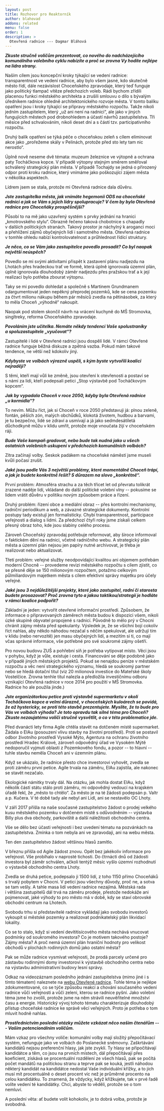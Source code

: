 ```yaml
---
layout: post
title: Rozhovor pro Reaktorník
author: blahovad
addons: related
menu: false
order: 1
description: >
  Otevřená radnice --- Dagmar Bláhová
---
```


***Zkuste stručně voličům prezentovat, co nového do nadcházejícího komunálního
volebního cyklu nabízíte a&nbsp;proč se zrovna Vy hodíte nejlépe na lídra strany.***

Naším cílem jsou koncepční kroky týkající se vedení radnice: transparentnost ve vedení radnice,
aby bylo všem jasné, kdo skutečně město řídí, dále nezávislost Choceňského zpravodaje, který teď
funguje jako politický tlampač vítěze předchozích voleb. Rádi bychom zřídili placenou funkci
městského architekta a&nbsp;zrušili smlouvu o&nbsp;dílo s&nbsp;bývalým úředníkem radnice ohledně
architektonického rozvoje města. V&nbsp;tomto balíku opatření jsou i&nbsp;kroky týkající se přípravy
městského rozpočtu. Takže nikoli jedním zastupitelem, který „už ani není na radnici“, ale jako
v&nbsp;jiných fungujících městech pod drobnohledem a&nbsp;účastí návrhů zastupitelstva. Tři měsíce před
schvalováním, nikoli deset dní a&nbsp;s&nbsp;částí tzv.&nbsp;participativního rozpočtu.

Druhý balík opatření se týká péče o&nbsp;choceňskou zeleň s&nbsp;cílem eliminovat akce jako „prořežeme
skály v Pelinách, protože před sto lety tam nic nerostlo“.

Úplně nově neseme dvě témata: muzeum železnice ve výtopně a&nbsp;ochrana paty Tocháčkova kopce.
V&nbsp;případě výtopny stejným směrem směřoval schválený strategický plán města. V&nbsp;případě Tochajdy
se jedná o&nbsp;přirozený odpor proti kroku radnice, který vnímáme jako poškozující zájem města
v&nbsp;několika aspektech.

Lídrem jsem se stala, protože mi Otevřená radnice dala důvěru.

***Jste zastupitelka města, jak vnímáte hegemonii ODS na choceňské radnici
a&nbsp;jak se Vám s&nbsp;jejich lídry spolupracuje? V&nbsp;čem by byla Otevřená radnice pro
Choceňáky prospěšnější?***

Působí to na mě jako uzavřený systém s&nbsp;prvky jednání na hranici „kmotrovského stylu“. Obrazně
řečeno taková chobotnice s&nbsp;chapadly v&nbsp;dalších politických stranách. Takový prostor je náchylný
k&nbsp;aroganci moci a&nbsp;přehlížení zájmů obyčejných lidí i&nbsp;samotného města. Otevřená radnice
v&nbsp;tomhle  ohledu nabízí kontrolovatelnost a&nbsp;průhlednost řídící struktury.

***Je něco, co se Vám jako zastupitelce povedlo prosadit?
Co byl naopak největší neúspěch?***

Povedlo se mi svými aktivitami přispět k&nbsp;zastavení plánu nadjezdu na Lhotách přes hradeckou trať
ve formě, která úplně ignorovala územní plán, úplně ignorovala dlouhodobý záměr nadjezdu přes
pražskou trať a&nbsp;k&nbsp;její realizaci bylo potřeba zbourat výtopnu.

Taky se mi povedlo dohledat a&nbsp;společně s&nbsp;Martinem Grundmanem odargumentovat jeden nepěkný
přeprodej pozemků, kde se cena pozemku za čtvrt milionu nákupu během pár měsíců zvedla na
pětinásobek, za který to měla Choceň „výhodně“ nakoupit.

Naopak pod stolem skončil návrh na vrácení kuchyně do MŠ Stromovka, singltreky, reforma
Choceňského zpravodaje.

***Povoláním jste učitelka. Nemáte někdy tendenci Vaše spolustraníky a&nbsp;spoluzastupitele
„vyučovat“?***

Zastupitelé i&nbsp;lidé v&nbsp;Otevřené radnici jsou dospělí lidé. V&nbsp;rámci Otevřené radnice funguje běžná
diskuze a&nbsp;zpětná vazba. Pokud mám takové tendence, ne větší než kdokoliv jiný.

***Kdybyste ve volbách výrazně uspěli, s&nbsp;kým byste vytvořili koalici nejraději?***

S&nbsp;těmi, kteří mají vůli ke změně, jsou otevření k&nbsp;otevřenosti a&nbsp;postaví se s&nbsp;námi za lidi, kteří podepsali petici „Stop výstavbě pod Tocháčkovým kopcem“.

***Jak by vypadala Choceň v&nbsp;roce 2050, kdyby byla Otevřená radnice „u&nbsp;kormidla“?***

To nevím. Můžu říct, jak si Choceň v&nbsp;roce 2050 představuji já: plnou zeleně, fontán, pěších zón,
malých obchůdků, klokotá životem, hudbou a&nbsp;barvami, je tu bezpečno, lidé se zdraví a&nbsp;usmívají a&nbsp;já
jako sedmdesátiletá důchodkyně můžu v&nbsp;klidu umřít, protože moje vnoučata žijí v&nbsp;choceňském ráji.

***Bude Vaše kampaň gradovat, nebo bude tak nudná jako u&nbsp;všech ostatních volebních uskupení
v&nbsp;předchozích komunálních volbách?***

Zítra začínají volby. Seskok padákem na choceňské náměstí jsme museli kvůli počasí zrušit.

***Jaké jsou podle Vás 3&nbsp;největší problémy, které momentálně Choceň trápí, a&nbsp;jak je budete
konkrétně řešit? S&nbsp;důrazem na slovo „konkrétně“.***

První problém: Atmosféra strachu a&nbsp;za těch třicet let od převratu tolikrát zrazené naděje lidí,
vkládané do další politické volební vlny&nbsp;-- pokusíme se lidem vrátit důvěru v politiku novým
způsobem práce a&nbsp;řízení.

Druhý problém: řízení obce a&nbsp;mediální obraz&nbsp;-- přes kontrolní mechanismy, radniční periodikum
a&nbsp;web, a&nbsp;závazné strategické dokumenty. Kontrolní postupy tady existují jen formalisticky. Chybí
transparentnost, participace veřejnosti a&nbsp;dialog s&nbsp;lidmi. Za předchozí čtyři roky jsme získali celkem
přesný obraz toho, kde jsou slabiny celého procesu.

Zároveň Choceňský zpravodaj potřebuje reformovat, aby široce informoval o&nbsp;faktickém dění na
radnici, včetně radničního webu. A strategický plán města a&nbsp;územní plán nejsou jen papíry nutné
archivovat, je třeba je realizovat nebo aktualizovat.

Třetí problém: veřejné služby neodpovídající kvalitou ani objemem potřebám moderní Chocně&nbsp;-- provedeme revizi městského rozpočtu s&nbsp;cílem zjistit, co se přesně děje se 150&nbsp;milionovým
rozpočtem, potažmo celkovým půlmiliardovým majetkem města s&nbsp;cílem efektivní správy majetku
pro účely veřejné.

***Jaké jsou 3 nejdůležitější projekty, které jako zastupitel, radní či starosta budete prosazovat? Proč
zrovna tyto a&nbsp;jakou taktikou/strategií je hodláte v rámci koalice podpořit?***

Základní je jeden: vytvořit otevřené informační prostředí. Způsobem, že informace
o&nbsp;připravovaných záměrech města budou k dispozici všem, nikoli úzké skupině obyvatel propojené
s&nbsp;radnicí. Původně to mělo prý v&nbsp;Chocni chránit zájmy města před spekulanty. Výsledek je, že se
všichni bojí cokoliv říct nahlas, aby někdo náhodou nezačal s&nbsp;něčím spekulovat, ale udržují tím
v&nbsp;klidu (nebo nervozitě) jen masu obyčejných lidí, a&nbsp;mezitím si ti, co mají včas správné informace,
vše potřebné pro své soukromé zájmy ošetří.

Pro novou budovu ZUŠ a&nbsp;pohřební síň je potřeba vytipovat místo. Věci jsou v pohybu, když je vůle,
existuje i&nbsp;cesta. Financování se děje podobně jako v&nbsp;případě jiných městských projektů. Pokud se
nenajdou peníze v&nbsp;městském rozpočtu a&nbsp;věc není strategického významu, hledá se soukromý partner nebo se hledá dotační titul (viz 20 milionová investice do Mateřské školy Vostelčice. Zrovna tenhle
titul nalezla a&nbsp;předložila investičnímu odboru vznikající Otevřená radnice v roce 2014 pro použití v&nbsp;MŠ&nbsp;Stromovka. Radnice ho ale použila jinde.)

***Jste organizátorkou petice proti výstavbě supermarketu v&nbsp;okolí Tocháčkova kopce a&nbsp;velmi
důrazně, v&nbsp;choceňských kuloárech se povídá, že až hystericky, se proti této stavbě prezentujete.
Myslíte, že to bude pro Vás ve volbách výhoda? Je toto opravdu tak silné téma pro Choceň? Zkuste
nezaujatému voliči stručně vysvětlit, o&nbsp;co v této problematice jde.***

Před dvanácti lety firma Agile chtěla stavět na dotčeném místě supermarket. Žádala o&nbsp;EIAu
(posouzení vlivu stavby na životní prostředí). Proti se postavil odbor životního prostředí Vysoké
Mýto, Agentura na ochranu životního prostředí Hradec Králové, zároveň odpovědný úřad ve
Vysokém Mýtě nedoporučil vyjmutí oblasti z&nbsp;Pozemkového fondu, a pozor&nbsp;-- to hlavní&nbsp;-- tuhle stavbu
neměla Choceň ani v&nbsp;územním plánu.

Když se ukázalo, že radnice přesto chce investorovi vyhovět, zvedla se proti záměru první petice.
Agile trvala na záměru, EIAu zajistila, ale nakonec se stavět nezačalo.

Ekologické námitky trvaly dál. Na otázku, jak mohla dostat EIAu, když několik částí státu stálo
proti záměru, mi odpovědný vedoucí na krajském úřadě řekl, že „město to chtělo“. Za město je na té
žádosti podepsán p.&nbsp;Valtr a p.&nbsp;Kučera. V&nbsp;té době tady ale nebyl ani Lidl, ani se nestavělo OC Lhoty.

V září 2017 přišla na naše současné zastupitelstvo žádost o&nbsp;prodej velkého kusu městského
pozemku v&nbsp;dotčeném místě s&nbsp;odůvodněním&nbsp;-- výstavba Billy plus dva obchody, parkoviště a&nbsp;další
náležitosti obchodního centra.

Vše se dělo bez účasti veřejnosti i&nbsp;bez uvedení tématu na pozvánkách na zastupitelstva. Zmínka
o&nbsp;tom nebyla ani ve zpravodaji, ani na webu města.

Ten den zastupitelstvo žádost většinou hlasů zamítlo.

V&nbsp;březnu přišla od Agile žádost znovu. Opět bez jakékoliv informace pro veřejnost. Vše probíhalo
v&nbsp;naprosté tichosti. Do čtrnácti dnů od žádosti investora byl záměr schválen, ačkoli tentýž měsíc vyšlo
územní rozhodnutí o&nbsp;výstavbě obchodního centra Lhoty.

Zvedla se druhá petice, podepsalo ji 1500 lidí, z toho 1150 přímo Choceňáků s&nbsp;trvalý pobytem
v&nbsp;Chocni. V&nbsp;petici jsou všechny důvody, proč ne, a&nbsp;sotva se tam vešly. A&nbsp;tahle masa lidí vedení
radnice nezajímá. Městská rada i&nbsp;většina zastupitelů dál trvá na záměru prodeje, přestože nedokáže
ani pojmenovat, jaké výhody to pro město má v&nbsp;době, kdy se staví obrovské obchodní centrum na
Lhotech.

Svobodu trhu si představitelé radnice vykládají jako svobodu investorů vykoupit si městské
pozemky a&nbsp;realizovat podnikatelský plán likvidací lokality.

Co se to stalo, když si vedení devítitisícového města nechává vnucovat podmínky od soukromého
investora? Co je motivem takového postoje? Zájmy města? A&nbsp;proč nemá územní plán hraniční
hodnoty pro velikost obchodů v&nbsp;plochách rodinných domů jako ostatní města?

Pak se může radnice vysmívat veřejnosti, že prodá parcely určené pro zástavbu rodinnými domy
investorovi k výstavbě obchodního centra nebo na výstavbu administrativní budovy lesní správy.

Odkaz na videozáznam posledního jednání zastupitelstva (mimo jiné i s tímto tématem) naleznete
na [webu Otevřené radnice](https://otevrenaradnicechocen.cz/zastupitelstvo/2018-09-25-zaznam/). Tohle téma je nejlépe zdokumentované, co se týče způsobu reakcí a&nbsp;chování současného vedení radnice vůči veřejnosti a&nbsp;vůči zeleni, kterou se radnice pyšní. Jako volební téma jsme ho zvolili, protože jsme na něm strávili neuvěřitelné množství času a&nbsp;energie. Historický vývoj tohoto tématu
charakterizuje dlouhodobý přístup choceňské radnice ke správě věcí veřejných. Proto je potřeba
o&nbsp;tom mluvit hodně nahlas.

***Prostřednictvím poslední otázky můžete vzkázat něco našim čtenářům&nbsp;--- Vašim potencionálním
voličům.***

Mám vzkaz pro všechny voliče: komunální volby mají složitý přepočítávací systém, nefunguje jako
ve volbách do Poslanecké sněmovny. Zaškrtávání kandidátů nejsou preferenční hlasy, jak jste
zvyklí. Ty hlasy se připočítávají kandidátce a&nbsp;těm, co jsou na prvních místech, dál přepočítávají přes
koeficient, získává se procentuální rozdělení ze všech hlasů, pak se počítá počet mandátů na
politickou stranu a&nbsp;teprve pak se kouká, jestli náhodou některý kandidát na kandidátce nedostal
Vaše individuální křížky, a&nbsp;to jich musí mít procentuálně o deset procent víc než je průměrné
procento na celou kandidátku. To znamená, že vždycky, když křížkujete, tak v&nbsp;prvé řadě volíte
vedení té kandidátky. Chci, abyste to věděli, protože se o&nbsp;tom nemluví.

A&nbsp;poslední věta: ať budete volit kohokoliv, je to dobrá volba, protože je svobodná.
